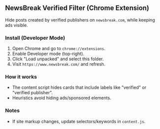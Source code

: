 ## NewsBreak Verified Filter (Chrome Extension)

Hide posts created by verified publishers on `newsbreak.com`, while keeping ads visible.

### Install (Developer Mode)

1. Open Chrome and go to `chrome://extensions`.
2. Enable Developer mode (top-right).
3. Click "Load unpacked" and select this folder.
4. Visit `https://www.newsbreak.com/` and refresh.

### How it works

- The content script hides cards that include labels like "verified" or "verified publisher".
- Heuristics avoid hiding ads/sponsored elements.

### Notes

- If site markup changes, update selectors/keywords in `content.js`.




